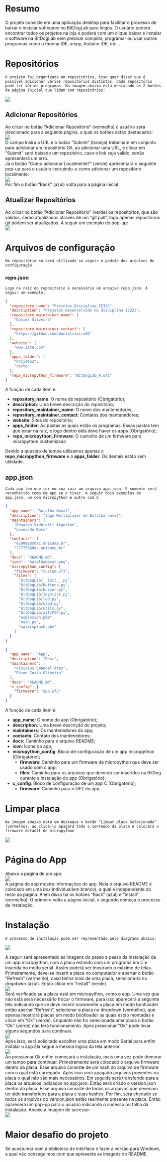 # Resumo

O projeto consiste em uma aplicação desktop para facilitar o processo de baixar e instalar softwares no BitDogLab para leigos. O usuário poderá encontrar todos os projetos na loja e poderá com um clique baixar e instalar o software na BitDogLab sem precisar compilar, programar ou usar outros programas como o thonny IDE, ampy, Arduino IDE, etc…

# Repositórios

	O projeto foi organizado em repositórios, isso quer dizer que é possível adicionar vários repositórios distintos. Cada repositório pode ter vários programas. Na imagem abaixo está destacado os 2 botões da página inicial que lidam com repositórios:  
![](images/image3)

## Adicionar Repositórios

Ao clicar no botão “Adicionar Repositório” (vermelho) o usuário será direcionado para a seguinte página, a qual os botões estão destacados:  
![](images/image4)  
O campo Insira a URL e o botão “Submit” (laranja) trabalham em conjunto para adicionar um repositório Git, ao adicionar uma URL, e clicar em “Submit” será baixado um repositório, caso o link seja válido, senão apresentará um erro.  
Já o botão “Como adicionar Localmente?” (verde) apresentará o seguinte pop-up para o usuário instruindo-o como adicionar um repositório localmente:  
![](images/image5)  
Por fim o botão “Back” (azul) volta para  a página inicial

## Atualizar Repositórios

Ao clicar no botão “Adicionar Repositório” (verde) os repositórios, que são válidos, serão atualizados através de um “git pull”, logo apenas repositórios git podem ser atualizados. A seguir um exemplo do pop-up:  
![](images/image6)

# Arquivos de configuração

	Um repositório só será utilizado se seguir o padrão dos arquivos de configuração.

### repo.json

	Logo na raiz do repositório é necessário um arquivo repo.json. A seguir um exemplo:

```json
{
  "repository_name": "Projetos_Disciplina_IE323",
  "description": "Projetos Desenvolvido na disciplina IE323",
  "repository_maintainer_name": [
    "Daniel Silveira"
  ],
  "repository_maintainer_contact": [
    "https://github.com/danielvieira95"
  ],
  "website": [
    "www.site.com"
  ],
  "apps_folder": [
    "Projeto2",
    "teste"
  ],
  "repo_micropython_firmware": "BitDogLab_W.uf2"
}
```

A função de cada item é:

* **repository\_name**: O nome do repositório (Obrigatório);  
* **description**: Uma breve descrição do repositório;  
* **repository\_maintainer\_name**: O nome dos mantenedores;  
* **repository\_maintainer\_contact**: Contatos dos mantenedores;  
* **website**: Sites do repositório;  
* **apps\_folder**: As pastas as quais estão os programas. Essas pastas tem que estar na raiz, e logo dentro dela deve haver os apps (Obrigatório);  
* **repo\_micropython\_firmware**: O caminho de um firmware para micropython customizado

Devido a questão de tempo utilizamos apenas o **repo\_micropython\_firmware** e o **apps\_folder**. Os demais estão sem utilidade.

## app.json

	Cada app tem que ter em sua raiz um arquivo app.json. E somente será reconhecido como um app se o tiver. A seguir dois exemplos de app.json, um com micropython e outro com C 

```json
{
  "app_name": "Batalha Naval",
  "description": "Jogo Multiplayer de Batalha naval",
  "maintainers": [
    "Eduardo Vidoretti Argenton",
    "Leonardo Boss"
  ],
  "contacts": [
    "e290888@dac.unicamp.br",
    "l77755@dac.unicamp.br"
  ],
  "docs": "README.md",
  "icon": "batalhaNaval.png",
  "micropython_config": {
    "firmware": "custom.uf2",
    "files": [
      "BitDogLib/__init__.py",
      "BitDogLib/buttons.py",
      "BitDogLib/buzzer.py",
      "BitDogLib/joystick.py",
      "BitDogLib/led.py",
      "BitDogLib/oled.py",
      "BitDogLib/utils.py",
      "BitDogLib/wifiP2P.py",
      "explosion.pbm",
      "main.py",
      "watersplash.pbm"
    ]
  }
}
```

```json
{
  "app_name": "App",
  "description": "Desc",
  "maintainers": [
    "Vinicius Emanoel Ares",
    "Edson Costa Oliveira"
  ],
  "docs": "README.md",
  "c_config": {
    "firmware": "app.uf2"
  }
}
```

A função de cada item é:

* **app\_name**: O nome do app (Obrigatório);  
* **description**: Uma breve descrição do projeto;  
* **maintainers**: Os mantenedores do app;  
* **contacts**: Contato dos mantenedores;  
* **docs:** Caminho para o arquivo README;  
* **icon**: Ícone do app;  
* **micropython\_config**: Bloco de configuração de um app micropython (Obrigatório);  
  * **firmware**: Caminho para um firmware de micropython  que deve ser usado com o app;  
  * **files**: Caminho para os arquivos que deverão ser inseridos na BitDog durante a instalação do app (Obrigatório);  
* **c\_config**: Bloco de configuração de um app C (Obrigatório);  
  * **firmware**: Caminho para o UF2 do app

# Limpar placa

	Na imagem abaixo está em destaque o botão “Limpar placa Selecionada” (vermelho), ao clicá-lo apagará todo o conteúdo da placa e colocará o firmware default de micropython
![](images/image7)

# 

# Página do App

Abaixo a página de um app:  
![](images/image8)  
A página do app mostra informações do app. Nela o arquivo README é colocado em uma *box* individual(em branco), a qual é independente do resto da página. Além disso há os botões “Back” (azul) e “Install” (vermelho). O primeiro volta a página inicial, o segundo começa o processo de instalação.

# Instalação

	O processo de instalação pode ser representado pelo diagrama abaixo:  
![](images/image9)

A seguir será apresentado as imagens do passo a passo da instalação de um app micropython, com a placa estando com um programa em C e inserida no modo serial. Assim poderá ser mostrado o máximo de telas.  
Primeiramente, deve-se inserir a placa no computador e apertar o botão “Refresh” (vermelho), caso tenha mais de uma placa, selecioná-la no dropdown (azul). Então clicar em “Install” (verde)  
![](images/image10)  
Será verificado se a placa está em micropython, como o app. Uma vez que não está será necessário trocar o firmware, para isso aparecerá a seguinte tela indicando que se deve inserir novamente a placa em modo bootloader então apertar “Refresh”, selecionar a placa no dropdown (vermelho), que apenas mostrará placas em modo bootloader as quais estão montadas e clicar em “Ok” (verde). Enquanto não for selecionada uma placa o botão “Ok” (verde) não terá funcionamento. Após pressionar “Ok” pode levar alguns segundos para continuar.  
![](images/image11)  
Após isso, será solicitado escolher uma placa em modo Serial para enfim instalar o app.Ela segue a mesma lógica da tela anterior  
![](images/image12)  
Ao pressionar Ok enfim começará a instalação, mais uma vez pode demorar um tempo para continuar. Primeiramente será colocado o arquivo firmware dentro da placa. Esse arquivo consiste de um hash do arquivo de firmware com o qual está carregado. Após isso será apagado arquivos presentes na placa o qual não são mais necessários. Em seguida será transferido para a placa os arquivos indicados no app.json. Então será criado o version.json dentro da placa. Esse arquivo consiste de todos os arquivos que deveriam ter sido transferidos para a placa  e suas hashes. Por fim, será checado se todos os arquivos do version.json estão realmente presente na placa. Então aparecerá um pop-up para o usuário indicando o sucesso ou falha da instalação. Abaixo a imagem de sucesso:  
![](images/image13)

# Maior desafio do projeto

Se acostumar com a biblioteca de interface e fazer a versão para Windows, a qual não conseguimos com que apresente  as imagens do README.
